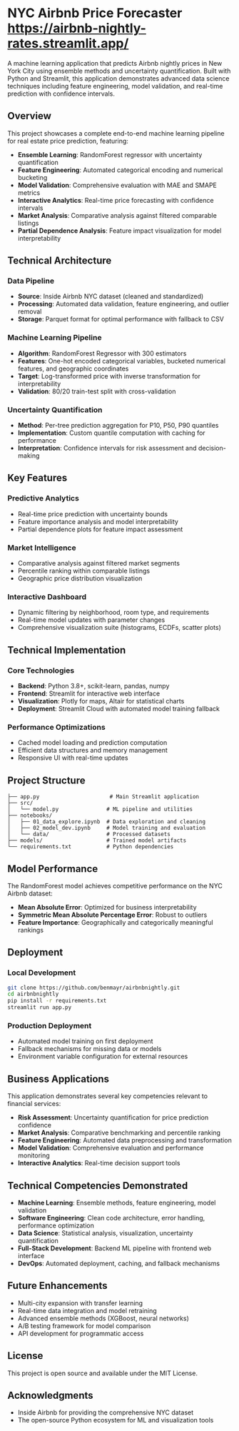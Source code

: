 # NYC Airbnb Price Forecaster https://airbnb-nightly-rates.streamlit.app/

A machine learning application that predicts Airbnb nightly prices in New York City using ensemble methods and uncertainty quantification. Built with Python and Streamlit, this application demonstrates advanced data science techniques including feature engineering, model validation, and real-time prediction with confidence intervals.

## Overview

This project showcases a complete end-to-end machine learning pipeline for real estate price prediction, featuring:

- **Ensemble Learning**: RandomForest regressor with uncertainty quantification
- **Feature Engineering**: Automated categorical encoding and numerical bucketing
- **Model Validation**: Comprehensive evaluation with MAE and SMAPE metrics
- **Interactive Analytics**: Real-time price forecasting with confidence intervals
- **Market Analysis**: Comparative analysis against filtered comparable listings
- **Partial Dependence Analysis**: Feature impact visualization for model interpretability

## Technical Architecture

### Data Pipeline
- **Source**: Inside Airbnb NYC dataset (cleaned and standardized)
- **Processing**: Automated data validation, feature engineering, and outlier removal
- **Storage**: Parquet format for optimal performance with fallback to CSV

### Machine Learning Pipeline
- **Algorithm**: RandomForest Regressor with 300 estimators
- **Features**: One-hot encoded categorical variables, bucketed numerical features, and geographic coordinates
- **Target**: Log-transformed price with inverse transformation for interpretability
- **Validation**: 80/20 train-test split with cross-validation

### Uncertainty Quantification
- **Method**: Per-tree prediction aggregation for P10, P50, P90 quantiles
- **Implementation**: Custom quantile computation with caching for performance
- **Interpretation**: Confidence intervals for risk assessment and decision-making

## Key Features

### Predictive Analytics
- Real-time price prediction with uncertainty bounds
- Feature importance analysis and model interpretability
- Partial dependence plots for feature impact assessment

### Market Intelligence
- Comparative analysis against filtered market segments
- Percentile ranking within comparable listings
- Geographic price distribution visualization

### Interactive Dashboard
- Dynamic filtering by neighborhood, room type, and requirements
- Real-time model updates with parameter changes
- Comprehensive visualization suite (histograms, ECDFs, scatter plots)

## Technical Implementation

### Core Technologies
- **Backend**: Python 3.8+, scikit-learn, pandas, numpy
- **Frontend**: Streamlit for interactive web interface
- **Visualization**: Plotly for maps, Altair for statistical charts
- **Deployment**: Streamlit Cloud with automated model training fallback

### Performance Optimizations
- Cached model loading and prediction computation
- Efficient data structures and memory management
- Responsive UI with real-time updates

## Project Structure

```
├── app.py                      # Main Streamlit application
├── src/
│   └── model.py               # ML pipeline and utilities
├── notebooks/
│   ├── 01_data_explore.ipynb  # Data exploration and cleaning
│   ├── 02_model_dev.ipynb     # Model training and evaluation
│   └── data/                  # Processed datasets
├── models/                    # Trained model artifacts
└── requirements.txt           # Python dependencies
```

## Model Performance

The RandomForest model achieves competitive performance on the NYC Airbnb dataset:
- **Mean Absolute Error**: Optimized for business interpretability
- **Symmetric Mean Absolute Percentage Error**: Robust to outliers
- **Feature Importance**: Geographically and categorically meaningful rankings

## Deployment

### Local Development
```bash
git clone https://github.com/benmayr/airbnbnightly.git
cd airbnbnightly
pip install -r requirements.txt
streamlit run app.py
```

### Production Deployment
- Automated model training on first deployment
- Fallback mechanisms for missing data or models
- Environment variable configuration for external resources

## Business Applications

This application demonstrates several key competencies relevant to financial services:

- **Risk Assessment**: Uncertainty quantification for price prediction confidence
- **Market Analysis**: Comparative benchmarking and percentile ranking
- **Feature Engineering**: Automated data preprocessing and transformation
- **Model Validation**: Comprehensive evaluation and performance monitoring
- **Interactive Analytics**: Real-time decision support tools

## Technical Competencies Demonstrated

- **Machine Learning**: Ensemble methods, feature engineering, model validation
- **Software Engineering**: Clean code architecture, error handling, performance optimization
- **Data Science**: Statistical analysis, visualization, uncertainty quantification
- **Full-Stack Development**: Backend ML pipeline with frontend web interface
- **DevOps**: Automated deployment, caching, and fallback mechanisms

## Future Enhancements

- Multi-city expansion with transfer learning
- Real-time data integration and model retraining
- Advanced ensemble methods (XGBoost, neural networks)
- A/B testing framework for model comparison
- API development for programmatic access

## License

This project is open source and available under the MIT License.

## Acknowledgments

- Inside Airbnb for providing the comprehensive NYC dataset
- The open-source Python ecosystem for ML and visualization tools

